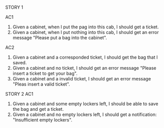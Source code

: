 STORY 1

AC1
1. Given a cabinet, when I put the pag into this cab, I should get a ticket.
2. Given a cabinet, when I put nothing into this cab, I should get an error message "Please put a bag into the cabinet".

AC2
1. Given a cabinet and a corresponded ticket, I should get the bag that I saved.
2. Given a cabinet and no ticket, I should get an error message "Please insert a ticket to get your bag".
3. Given a cabinet and a invalid ticket, I should get an error message "Pleas insert a valid ticket".

STORY 2
AC1
1. Given a cabinet and some empty lockers left, I should be able to save the bag and get a ticket.
2. Given a cabinet and no empty lockers left, I should get a notification: "Insufficient empty lockers".
